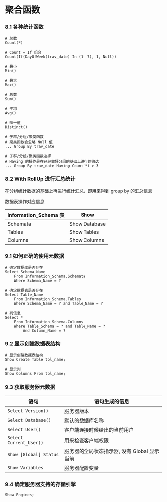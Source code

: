 # 聚合函数

### 8.1 各种统计函数

```mysql
# 总数
Count(*)

# Count + If 组合
Count(If(DayOfWeek(trav_date) In (1, 7), 1, Null))

# 最小
Min()

# 最大
Max()

# 总数
Sum()

# 平均
Avg()

# 唯一值
Distinct()

# 子群/分组/聚类函数
# 聚类函数会忽略 Null 值
... Group By trav_date

# 子群/分组/聚类函数选择
# Having 的操作是在已经做好分组的基础上进行的筛选
... Group By trav_date Having Count(*) > 3
```

### 8.2 With RollUp 进行汇总统计

在分组统计数据的基础上再进行统计汇总，即用来得到 group by 的汇总信息

数据表操作对应信息

| Information_Schema 表 | Show          |
| --------------------- | ------------- |
| Schemata              | Show Database |
| Tables                | Show Tables   |
| Columns               | Show Columns  |

### 9.1 如何正确的使用元数据

```
# 确定数据库是否存在
Select Schema_Name
    From Information_Schema.Schemata
    Where Schema_Name = ?

# 确定数据表是否存在
Select Table_Name
    From Information_Schema.Tables
    Where Schema_Name = ? and Table_Name = ?

# 列信息
Select *
    From Information_Schema.Columns
    Where Table_Schema = ? and Table_Name = ?
        And Column_Name = ?
```

### 9.2 显示创建数据表结构

```
# 显示创建数据表结构
Show Create Table tbl_name;

# 显示列
Show Columns From tbl_name;
```

### 9.3 获取服务器元数据

| 语句                    | 语句生成的信息                               |
| ----------------------- | -------------------------------------------- |
| `Select Version()`      | 服务器版本                                   |
| `Select Database()`     | 默认的数据库名称                             |
| `Select User()`         | 客户端连接时候给出的当前用户                 |
| `Select Current_User()` | 用来检查客户端权限                           |
| `Show [Global] Status`  | 服务器的全局状态指示器, 没有 Global 显示当前 |
| `Show Variables`        | 服务器配置变量                               |

### 9.4 确定服务器支持的存储引擎

```
Show Engines;
```
